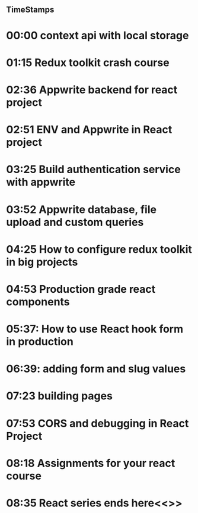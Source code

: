 ## TimeStamps

# 00:00 context api with local storage
# 01:15 Redux toolkit crash course
# 02:36 Appwrite backend for react project
# 02:51 ENV and Appwrite in React project
# 03:25 Build authentication service with appwrite
# 03:52 Appwrite database, file upload and custom queries
# 04:25 How to configure redux toolkit in big projects
# 04:53 Production grade react components
# 05:37: How to use React hook form in production
# 06:39: adding form and slug values
# 07:23 building pages
# 07:53 CORS and debugging in React Project
# 08:18 Assignments for your react course
# 08:35 React series ends here<<>>